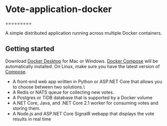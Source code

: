# Vote-application-docker
=========

A simple distributed application running across multiple Docker containers.

Getting started
---------------

Download [Docker Desktop](https://www.docker.com/products/docker-desktop) for Mac or Windows. [Docker Compose](https://docs.docker.com/compose) will be automatically installed. On Linux, make sure you have the latest version of [Compose](https://docs.docker.com/compose/install/). 


* A front-end web app written in Python or ASP.NET Core that allows you to choose between two solutions.\
* A Redis or NATS queue for collecting new votes.
* A Postgres or TiDB database that is supported by a Docker volume
* A.NET Core, Java, and .NET Core 2.1 worker for consuming votes and storing them.
* A Node.js and ASP.NET Core SignalR webapp that displays the vote results in real time
